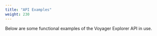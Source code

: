 ```yaml
---
title: "API Examples"
weight: 230
---
```


Below are some functional examples of the Voyager Explorer API in use.



